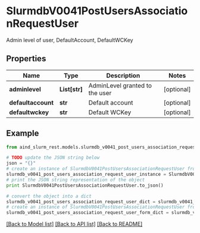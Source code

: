 # SlurmdbV0041PostUsersAssociationRequestUser

Admin level of user, DefaultAccount, DefaultWCKey

## Properties

Name | Type | Description | Notes
------------ | ------------- | ------------- | -------------
**adminlevel** | **List[str]** | AdminLevel granted to the user | [optional] 
**defaultaccount** | **str** | Default account | [optional] 
**defaultwckey** | **str** | Default WCKey | [optional] 

## Example

```python
from aind_slurm_rest.models.slurmdb_v0041_post_users_association_request_user import SlurmdbV0041PostUsersAssociationRequestUser

# TODO update the JSON string below
json = "{}"
# create an instance of SlurmdbV0041PostUsersAssociationRequestUser from a JSON string
slurmdb_v0041_post_users_association_request_user_instance = SlurmdbV0041PostUsersAssociationRequestUser.from_json(json)
# print the JSON string representation of the object
print SlurmdbV0041PostUsersAssociationRequestUser.to_json()

# convert the object into a dict
slurmdb_v0041_post_users_association_request_user_dict = slurmdb_v0041_post_users_association_request_user_instance.to_dict()
# create an instance of SlurmdbV0041PostUsersAssociationRequestUser from a dict
slurmdb_v0041_post_users_association_request_user_form_dict = slurmdb_v0041_post_users_association_request_user.from_dict(slurmdb_v0041_post_users_association_request_user_dict)
```
[[Back to Model list]](../README.md#documentation-for-models) [[Back to API list]](../README.md#documentation-for-api-endpoints) [[Back to README]](../README.md)


